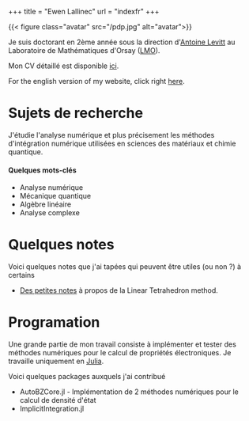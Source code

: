+++
title = "Ewen Lallinec"
url = "indexfr"
+++


{{< figure class="avatar" src="/pdp.jpg" alt="avatar">}}

Je suis doctorant en 2ème année sous la direction d'[Antoine Levitt](https://www.imo.universite-paris-saclay.fr/~antoine.levitt/) au Laboratoire de Mathématiques d'Orsay ([LMO](https://www.imo.universite-paris-saclay.fr/fr/)). 

Mon CV détaillé est disponible [ici](/cv.pdf).

For the english version of my website, click right [here](/en).

# Sujets de recherche
J'étudie l'analyse numérique et plus précisement les méthodes d'intégration numérique utilisées en sciences des matériaux et chimie quantique.

#### Quelques mots-clés
* Analyse numérique
* Mécanique quantique 
* Algèbre linéaire
* Analyse complexe

# Quelques notes
Voici quelques notes que j'ai tapées qui peuvent être utiles (ou non ?) à certains

* [Des petites notes](/lt.pdf) à propos de la Linear Tetrahedron method.

# Programation

Une grande partie de mon travail consiste à implémenter et tester des méthodes numériques pour le calcul de propriétés électroniques.
Je travaille uniquement en [Julia](https://julialang.org/). 

Voici quelques packages auxquels j'ai contribué
* AutoBZCore.jl - Implémentation de 2 méthodes numériques pour le calcul de densité d'état
* ImplicitIntegration.jl 
